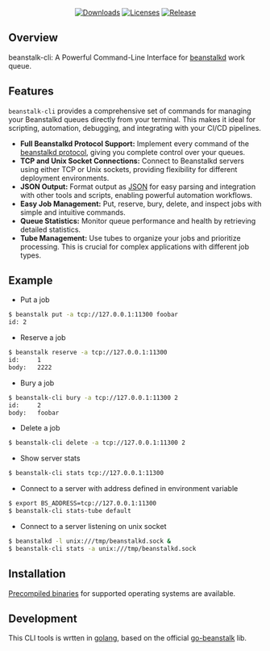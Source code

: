 <p align="center">
    <a href="https://github.com/godsarmy/beanstalk-cli/releases"><img src="https://img.shields.io/github/downloads/godsarmy/beanstalk-cli/total.svg" alt="Downloads"></a>
    <a href="https://github.com/godsarmy/beanstalk-cli/blob/master/LICENSE"><img src="https://img.shields.io/github/license/mashape/apistatus.svg" alt="Licenses"></a>
    <a href="https://github.com/godsarmy/beanstalk-cli/releases"><img src="https://img.shields.io/github/release/godsarmy/beanstalk-cli.svg?label=Release" alt="Release"></a>
</p>

## Overview

beanstalk-cli: A Powerful Command-Line Interface for [beanstalkd](https://github.com/beanstalkd/beanstalkd) work queue.

## Features

`beanstalk-cli` provides a comprehensive set of commands for managing your Beanstalkd queues directly from your terminal.  This makes it ideal for scripting, automation, debugging, and integrating with your CI/CD pipelines.

 * **Full Beanstalkd Protocol Support:** Implement every command of the [beanstalkd protocol](https://github.com/beanstalkd/beanstalkd/blob/master/doc/protocol.txt), giving you complete control over your queues.
 * **TCP and Unix Socket Connections:** Connect to Beanstalkd servers using either TCP or Unix sockets, providing flexibility for different deployment environments.
 * **JSON Output:** Format output as [JSON](https://json.org/) for easy parsing and integration with other tools and scripts, enabling powerful automation workflows.
 * **Easy Job Management:** Put, reserve, bury, delete, and inspect jobs with simple and intuitive commands.
 * **Queue Statistics:** Monitor queue performance and health by retrieving detailed statistics.
 * **Tube Management:** Use tubes to organize your jobs and prioritize processing.  This is crucial for complex applications with different job types.

## Example

 * Put a job
```sh
$ beanstalk put -a tcp://127.0.0.1:11300 foobar
id:	2
```
 * Reserve a job
```sh
$ beanstalk reserve -a tcp://127.0.0.1:11300
id:  	1
body:	2222
```
 * Bury a job
```sh
$ beanstalk-cli bury -a tcp://127.0.0.1:11300 2
id:  	2
body:	foobar
```
 * Delete a job
```sh
$ beanstalk-cli delete -a tcp://127.0.0.1:11300 2
```
 * Show server stats
 ```sh
$ beanstalk-cli stats tcp://127.0.0.1:11300
 ```
 * Connect to a server with address defined in environment variable
 ```sh
$ export BS_ADDRESS=tcp://127.0.0.1:11300
$ beanstalk-cli stats-tube default
 ```
 * Connect to a server listening on unix socket
```sh
$ beanstalkd -l unix:///tmp/beanstalkd.sock &
$ beanstalk-cli stats -a unix:///tmp/beanstalkd.sock
```

## Installation

[Precompiled binaries](https://github.com/godsarmy/beanstalk-cli/releases) for supported operating systems are available.

## Development

This CLI tools is wrtten in [golang](https://golang.org), based on the official [go-beanstalk](https://github.com/beanstalkd/go-beanstalk) lib.

